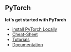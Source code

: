 ## PyTorch

**let's get started with PyTorch**

- [install PyTorch Locally](https://pytorch.org/get-started/locally/)
- [Cheat-Sheet](https://pytorch.org/tutorials/beginner/ptcheat.html)
- [Totorials](https://pytorch.org/tutorials/beginner/basics/intro.html)
- [Documentation](https://pytorch.org/docs/stable/index.html)
